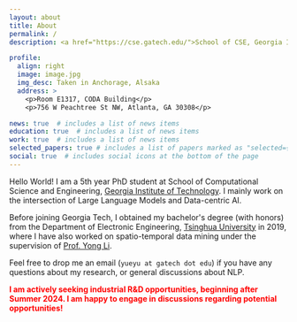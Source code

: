 ```yaml
---
layout: about
title: About
permalink: /
description: <a href="https://cse.gatech.edu/">School of CSE, Georgia Institute of Technology</a>

profile:
  align: right
  image: image.jpg
  img_desc: Taken in Anchorage, Alsaka
  address: >
    <p>Room E1317, CODA Building</p>
    <p>756 W Peachtree St NW, Atlanta, GA 30308</p>

news: true  # includes a list of news items
education: true  # includes a list of news items
work: true  # includes a list of news items
selected_papers: true # includes a list of papers marked as "selected={true}"
social: true  # includes social icons at the bottom of the page
---
```

Hello World! I am a 5th year PhD student at School of Computational Science and Engineering, [Georgia Institute of Technology](https://gatech.edu/). I mainly work on the intersection of Large Language Models and Data-centric AI.

Before joining Georgia Tech, I obtained my bachelor's degree (with honors) from the Department of Electronic Engineering, [Tsinghua University](https://www.tsinghua.edu.cn/en/) in 2019, where I have also worked on spatio-temporal data mining under the supervision of [Prof. Yong Li](http://fi.ee.tsinghua.edu.cn/~liyong/).

Feel free to drop me an email (`yueyu at gatech dot edu`) if you have any questions about my research, or general discussions about NLP.

**<span style="color:red">I am actively seeking industrial R&D opportunities, beginning after Summer 2024. I am happy to engage in discussions regarding potential opportunities!</span>**

